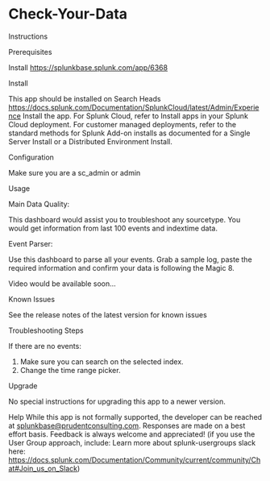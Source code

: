 # Check-Your-Data
Instructions

Prerequisites

Install https://splunkbase.splunk.com/app/6368

Install

This app should be installed on Search Heads https://docs.splunk.com/Documentation/SplunkCloud/latest/Admin/Experience Install the app. For Splunk Cloud, refer to Install apps in your Splunk Cloud deployment. For customer managed deployments, refer to the standard methods for Splunk Add-on installs as documented for a Single Server Install or a Distributed Environment Install.

Configuration

Make sure you are a sc_admin or admin

Usage

Main Data Quality: 

This dashboard would assist you to troubleshoot any sourcetype.
You would get information from last 100 events and indextime data.

Event Parser: 

Use this dashboard to parse all your events.
Grab a sample log, paste the required information and confirm your data is following the Magic 8.

Video would be available soon...

Known Issues

See the release notes of the latest version for known issues

Troubleshooting Steps

If there are no events: 
1. Make sure you can search on the selected index.
2. Change the time range picker.

Upgrade

No special instructions for upgrading this app to a newer version.

Help
While this app is not formally supported, the developer can be reached at splunkbase@prudentconsulting.com. Responses are made on a best effort basis. Feedback is always welcome and appreciated! (if you use the User Group approach, include: Learn more about splunk-usergroups slack here: https://docs.splunk.com/Documentation/Community/current/community/Chat#Join_us_on_Slack)

